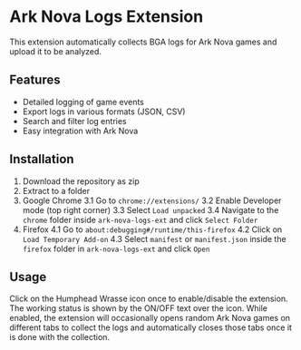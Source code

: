 # Ark Nova Logs Extension

This extension automatically collects BGA logs for Ark Nova games and upload it to be analyzed.

## Features

- Detailed logging of game events
- Export logs in various formats (JSON, CSV)
- Search and filter log entries
- Easy integration with Ark Nova

## Installation

1. Download the repository as zip
2. Extract to a folder
3. Google Chrome
    3.1 Go to `chrome://extensions/`
    3.2 Enable Developer mode (top right corner)
    3.3 Select `Load unpacked`
    3.4 Navigate to the `chrome` folder inside `ark-nova-logs-ext` and click `Select Folder`
4. Firefox
    4.1 Go to `about:debugging#/runtime/this-firefox`
    4.2 Click on `Load Temporary Add-on`
    4.3 Select `manifest` or `manifest.json` inside the `firefox` folder in `ark-nova-logs-ext` and click `Open`

## Usage

Click on the Humphead Wrasse icon once to enable/disable the extension. The working status is shown by the ON/OFF text over the icon. While enabled, the extension will occasionally opens random Ark Nova games on different tabs to collect the logs and automatically closes those tabs once it is done with the collection.
